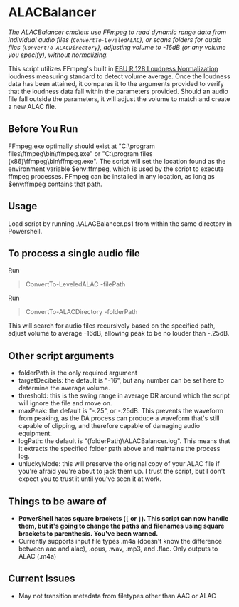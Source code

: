# ALACBalancer

*The ALACBalancer cmdlets use FFmpeg to read dynamic range data from individual audio files (`ConvertTo-LeveledALAC`), or scans folders for audio files (`ConvertTo-ALACDirectory`), adjusting volume to -16dB (or any volume you specify), without normalizing.*

This script utilizes FFmpeg's built in [EBU R 128 Loudness Normalization](https://en.wikipedia.org/wiki/EBU_R_128) loudness measuring standard to detect volume average. Once the loudness data has been attained, it compares it to the arguments provided to verify that the loudness data fall within the parameters provided. Should an audio file fall outside the parameters, it will adjust the volume to match and create a new ALAC file.

## Before You Run

FFmpeg.exe optimally should exist at "C:\program files\ffmpeg\bin\ffmpeg.exe" or "C:\program files (x86)\ffmpeg\bin\ffmpeg.exe". The script will set the location found as the environment variable $env:ffmpeg, which is used by the script to execute ffmpeg processes. FFmpeg can be installed in any location, as long as $env:ffmpeg contains that path.

## Usage

Load script by running .\ALACBalancer.ps1 from within the same directory in Powershell.

## To process a single audio file

Run
>ConvertTo-LeveledALAC -filePath <Path to audio file>

Run
>ConvertTo-ALACDirectory -folderPath <Path to audio files>

This will search for audio files recursively based on the specified path, adjust volume to average -16dB, allowing peak to be no louder than -.25dB. 

## Other script arguments

- folderPath is the only required argument
- targetDecibels: the default is "-16", but any number can be set here to determine the average volume. 
- threshold: this is the swing range in average DR around which the script will ignore the file and move on.
- maxPeak: the default is "-.25", or -.25dB. This prevents the waveform from peaking, as the DA process can produce a waveform that's still capable of clipping, and therefore capable of damaging audio equipment.
- logPath: the default is "$($folderPath)\ALACBalancer.log". This means that it extracts the specified folder path above and maintains the process log.
- unluckyMode: this will preserve the original copy of your ALAC file if you're afraid you're about to jack them up. I trust the script, but I don't expect you to trust it until you've seen it at work.

## **Things to be aware of**

- **PowerShell hates square brackets (`[` or `]`). This script can now handle them, but it's going to change the paths and filenames using square brackets to parenthesis. You've been warned.**
- Currently supports input file types .m4a (doesn't know the difference between aac and alac), .opus, .wav, .mp3, and .flac. Only outputs to ALAC (.m4a)

## Current Issues

- May not transition metadata from filetypes other than AAC or ALAC
